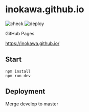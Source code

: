 # inokawa.github.io

![check](https://github.com/inokawa/inokawa.github.io/workflows/check/badge.svg)
![deploy](https://github.com/inokawa/inokawa.github.io/workflows/deploy/badge.svg?branch=master)

GitHub Pages

https://inokawa.github.io/

## Start

```
npm install
npm run dev
```

## Deployment

Merge develop to master
